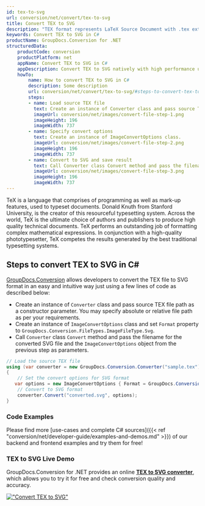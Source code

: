 ```yaml
---
id: tex-to-svg
url: conversion/net/convert/tex-to-svg
title: Convert TEX to SVG
description: "TEX format represents LaTeX Source Document with .tex extension. Learn how to convert TEX to SVG file programmatically in C# language using GroupDocs.Conversion for .NET library."
keywords: Convert TEX to SVG in C#
productName: GroupDocs.Conversion for .NET
structuredData:
    productCode: conversion
    productPlatform: net
    appName: Convert TEX to SVG in C#
    appDescription: Convert TEX to SVG natively with high performance using C# language and server side GroupDocs.Conversion for .NET APIs, without the use of any software like Microsoft or Open Office.
    howTo:
        name: How to convert TEX to SVG in C# 
        description: Some description
        url: conversion/net/convert/tex-to-svg/#steps-to-convert-tex-to-svg-in-c
        steps:
        - name: Load source TEX file 
          text: Create an instance of Converter class and pass source TEX file path as a constructor parameter. You may specify absolute or relative file path as per your requirements. 
          imageUrl: conversion/net/images/convert-file-step-1.png
          imageHeight: 196
          imageWidth: 737
        - name: Specify convert options 
          text: Create an instance of ImageConvertOptions class.
          imageUrl: conversion/net/images/convert-file-step-2.png
          imageHeight: 196
          imageWidth: 737
        - name: Convert to SVG and save result 
          text: Call Converter class Convert method and pass the filename for the converted HTML file and the ImageConvertOptions object from the previous step as parameters.
          imageUrl: conversion/net/images/convert-file-step-3.png
          imageHeight: 196
          imageWidth: 737
---
```


TeX is a language that comprises of programming as well as mark-up features, used to typeset documents. Donald Knuth from Stanford University, is the creator of this resourceful typesetting system. Across the world, TeX is the ultimate choice of authors and publishers to produce high quality technical documents. TeX performs an outstanding job of formatting complex mathematical expressions. In conjunction with a high-quality phototypesetter, TeX competes the results generated by the best traditional typesetting systems.

## Steps to convert TEX to SVG in C#

[GroupDocs.Conversion](https://products.groupdocs.com/conversion/net) allows developers to convert the TEX file to SVG format in an easy and intuitive way just using a few lines of code as described below:

* Create an instance of `Converter` class and pass source TEX file path as a constructor parameter. You may specify absolute or relative file path as per your requirements. 
* Create an instance of `ImageConvertOptions` class and set `Format` property to `GroupDocs.Conversion.FileTypes.ImageFileType.Svg`.
* Call `Converter` class `Convert` method and pass the filename for the converted SVG file and the `ImageConvertOptions` object from the previous step as parameters.

```csharp
// Load the source TEX file
using (var converter = new GroupDocs.Conversion.Converter("sample.tex"))
{
    // Set the convert options for SVG format
   var options = new ImageConvertOptions { Format = GroupDocs.Conversion.FileTypes.ImageFileType.Svg };
    // Convert to SVG format
    converter.Convert("converted.svg", options);
}
```

### Code Examples

Please find more [use-cases and complete C# sources]({{< ref "conversion/net/developer-guide/examples-and-demos.md" >}}) of our backend and frontend examples and try them for free!

### TEX to SVG Live Demo

GroupDocs.Conversion for .NET provides an online [**TEX to SVG converter**](https://products.groupdocs.app/conversion/tex-to-svg), which allows you to try it for free and check conversion quality and accuracy.

[!["Convert TEX to SVG"](conversion/net/images/convert-to-svg/convert-tex-to-svg.png)](https://products.groupdocs.app/conversion/tex-to-svg)
